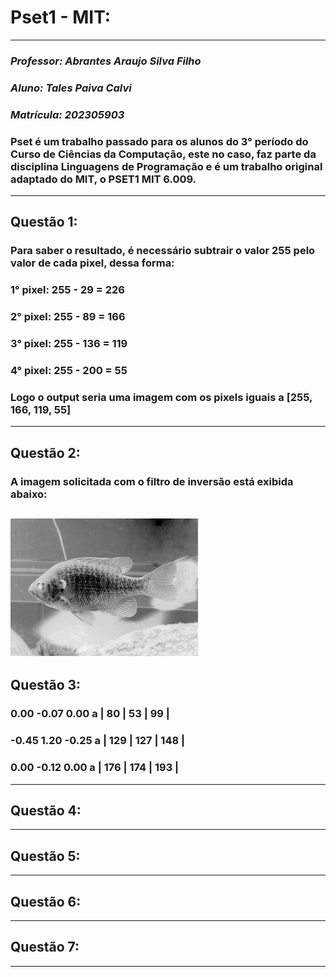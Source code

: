 # Pset1 - MIT:
---
### *Professor: Abrantes Araujo Silva Filho*
### *Aluno: Tales Paiva Calvi*
### *Matrícula: 202305903*
### Pset é um trabalho passado para os alunos do 3° período do Curso de Ciências da Computação, este no caso, faz parte da disciplina Linguagens de Programação e é um trabalho original adaptado do MIT, o PSET1 MIT 6.009.
---
## Questão 1:
### Para saber o resultado, é necessário subtrair o valor 255 pelo valor de cada pixel, dessa forma:
### 1° pixel: 255 - 29 = 226
### 2° pixel: 255 - 89 = 166
### 3° pixel: 255 - 136 = 119
### 4° pixel: 255 - 200 = 55

### Logo o output seria uma imagem com os pixels iguais a [255, 166, 119, 55]
---
## Questão 2:
### A imagem solicitada com o filtro de inversão está exibida abaixo:
![bluegill_invertida](bluegill_INVERTIDA.png)
---
## Questão 3:
### 0.00 -0.07 0.00             a | 80  | 53  | 99  |
### -0.45 1.20 -0.25            a | 129 | 127 | 148 |
### 0.00 -0.12 0.00             a | 176 | 174 | 193 |
---
## Questão 4:
---
## Questão 5:
---
## Questão 6:
---
## Questão 7:
---
